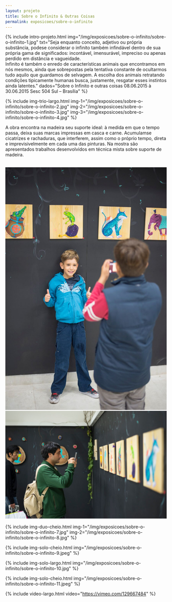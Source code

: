 ```yaml
---
layout: projeto
title: Sobre o Infinito & Outras Coisas
permalink: exposicoes/sobre-o-infinito
---
```


{% include intro-projeto.html
	img="/img/exposicoes/sobre-o-infinito/sobre-o-infinito-1.jpg"
	txt="Seja enquanto conceito, adjetivo ou própria substância, pode­se considerar o infinito também infindável dentro de sua própria gama de significados: incontável, imensurável, impreciso ou apenas perdido em distância e vagueidade.<br/>
	Infinito é também o enredo de características animais que encontramos em nós mesmos, ainda que sobrepostas pela tentativa constante de ocultarmos tudo aquilo que guardamos de selvagem. A escolha dos animais retratando condições tipicamente humanas busca, justamente, resgatar esses instintos ainda latentes."
	dados="Sobre o Infinito e outras coisas
	08.06.2015 à 30.06.2015
	Sesc 504 Sul – Brasília"
%}

{% include img-trio-largo.html
	img-1="/img/exposicoes/sobre-o-infinito/sobre-o-infinito-2.jpg"
	img-2="/img/exposicoes/sobre-o-infinito/sobre-o-infinito-3.jpg"
	img-3="/img/exposicoes/sobre-o-infinito/sobre-o-infinito-4.jpg" 
%}

<section>
	<article class="s1_0 s2_3 s3_6 s4_6"></article>
	<p class="s1_2 s2_3 s3_6 s4_6">
		A obra encontra na madeira seu suporte ideal: à medida em que o tempo passa, deixa suas marcas impressas em casca e carne. Acumulam­se cicatrizes e rachaduras, que interferem, assim como o próprio tempo, direta e imprevisivelmente em cada uma das pinturas. Na mostra são apresentados trabalhos desenvolvidos em técnica mista sobre suporte de madeira.<br/><br/>
	</p>
</section>

<section>
	<article class="s1_2 s2_3 s3_6 s4_4">
		<img src="/img/exposicoes/sobre-o-infinito/sobre-o-infinito-5.jpeg">
	</article>
	<article class="s1_0 s2_0 s3_0 s4_1"></article>
	<article class="s1_2 s2_3 s3_6 s4_7">
		<img src="/img/exposicoes/sobre-o-infinito/sobre-o-infinito-6.jpeg">
	</article>
</section>

{% include img-duo-cheio.html
	img-1="/img/exposicoes/sobre-o-infinito/sobre-o-infinito-7.jpg"
	img-2="/img/exposicoes/sobre-o-infinito/sobre-o-infinito-8.jpg" 
%}

{% include img-solo-cheio.html
	img="/img/exposicoes/sobre-o-infinito/sobre-o-infinito-9.jpeg" 
%}

{% include img-solo-largo.html
	img="/img/exposicoes/sobre-o-infinito/sobre-o-infinito-10.jpg" 
%}

{% include img-solo-cheio.html
	img="/img/exposicoes/sobre-o-infinito/sobre-o-infinito-11.jpeg" 
%}

{% include video-largo.html
	video="https://vimeo.com/129667484" 
%}